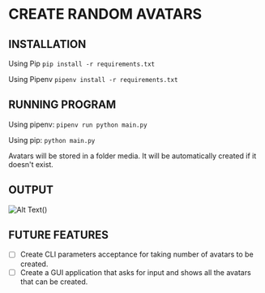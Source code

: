 # CREATE RANDOM AVATARS

## INSTALLATION
Using Pip
`pip install -r requirements.txt`

Using Pipenv
`pipenv install -r requirements.txt`


## RUNNING PROGRAM

Using pipenv:
`pipenv run python main.py`

Using pip:
`python main.py`

Avatars will be stored in a folder media.
It will be automatically created if it doesn't exist.

## OUTPUT
![Alt Text](Output.gif)()
## FUTURE FEATURES

- [ ] Create CLI parameters acceptance for taking number of avatars to be created.
- [ ] Create a GUI application that asks for input and shows all the avatars that can be created.
